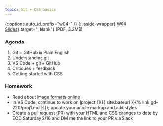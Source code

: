 ```yaml
---
topic: Git + CSS basics
---
```


{::options auto_id_prefix="w04-" /}
{: .aside-wrapper}
<span class="highlighter">
[W04 Slides](files/w04.min.pdf){:target="_blank"} (PDF, 3.2MB)
</span>


### Agenda
1. Git + GitHub in Plain English
1. Understanding git
1. VS Code + git + GitHub
1. Critiques + feedback
1. Getting started with CSS

### Homework
- Read about [image formats online](https://www.webstyleguide.com/11-images.html)
- In VS Code, continue to work on [project 1]({{ site.baseurl }}{% link gd-220/proj1.md %}); update your article markup and add styles
- Create a pull request (PR) with your HTML and CSS changes to date by EOD Saturday 2/16 and DM me the link to your PR via Slack

